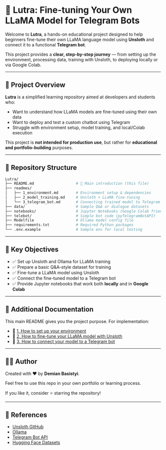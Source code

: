 # 🦙 Lutra: Fine-tuning Your Own LLaMA Model for Telegram Bots

Welcome to **Lutra**, a hands-on educational project designed to help beginners fine-tune their own LLaMA language model using **Unsloth** and connect it to a functional **Telegram bot**.

This project provides a **clear, step-by-step journey** — from setting up the environment, processing data, training with Unsloth, to deploying locally or via Google Colab.

---

## 📌 Project Overview

**Lutra** is a simplified learning repository aimed at developers and students who:
- Want to understand how LLaMA models are fine-tuned using their own data
- Want to deploy and test a custom chatbot using Telegram
- Struggle with environment setup, model training, and local/Colab execution

This project is **not intended for production use**, but rather for **educational and portfolio-building** purposes.

---

## 📂 Repository Structure

```bash
Lutra/
├── README.md                   # 🔹 Main introduction (this file)
├── readmes/
│   ├── 1_environment.md        # Environment setup & dependencies
│   ├── 2_model_training.md     # Unsloth + LLaMA fine-tuning
│   └── 3_telegram_bot.md       # Connecting trained model to Telegram bot
├── data/                       # Sample Q&A or dialogue datasets
├── notebooks/                  # Jupyter Notebooks (Google Colab friendly)
├── telebot/                    # Simple bot code (pyTelegramBotAPI)
├── Modelfile                   # Ollama model config file
├── requirements.txt            # Required Python packages
└── .env.example                # Sample env for local testing
```

---

## 🎯 Key Objectives
- ✅ Set up Unsloth and Ollama for LLaMA training
- ✅ Prepare a basic Q&A-style dataset for training
- ✅ Fine-tune a LLaMA model using Unsloth
- ✅ Connect the fine-tuned model to a Telegram bot
- ✅ Provide Jupyter notebooks that work both **locally** and in **Google Colab**

---

## 📘 Additional Documentation

This main README gives you the project purpose. For implementation:

- 🔧 [1. How to set up your environment](./readmes/1_environment.md)
- 🧠 [2. How to fine-tune your LLaMA model with Unsloth](./readmes/2_model_training.md)
- 🤖 [3. How to connect your model to a Telegram bot](./readmes/3_telegram_bot.md)

---

## 👨‍💻 Author
Created with ❤️ by **Demian Basistyi**.

Feel free to use this repo in your own portfolio or learning process.

If you like it, consider ⭐ starring the repository!

---

## 🔗 References
- [Unsloth GitHub](https://github.com/unslothai/unsloth)
- [Ollama](https://ollama.com/)
- [Telegram Bot API](https://core.telegram.org/bots/api)
- [Hugging Face Datasets](https://huggingface.co/docs/datasets/)
